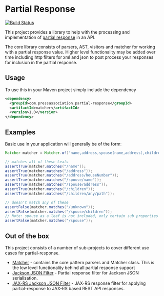 Partial Response
================

[![Build Status](https://travis-ci.org/PressAssociation/partial-response.svg?branch=master)](https://travis-ci.org/PressAssociation/partial-response)

This project provides a library to help with the processing and implementation of
[partial response](http://googlecode.blogspot.co.uk/2010/03/making-apis-faster-introducing-partial.html) in an API.

The core library consists of parsers, AST, visitors and matcher for working with a partial response value. Higher level
functionality may be added over time including http filters for xml and json to post process your responses for
inclusion in the partial response.

Usage
-----

To use this in your Maven project simply include the dependency

```xml
<dependency>
  <groupId>com.pressassociation.partial-response</groupId>
  <artifactId>matcher</artifactId>
  <version>1.0</version>
</dependency>
```

Examples
--------

Basic use in your application will generally be of the form:

```java
Matcher matcher = Matcher.of("name,address,spouse(name,address),children/*");

// matches all of these Leafs
assertTrue(matcher.matches("/name"));
assertTrue(matcher.matches("/address"));
assertTrue(matcher.matches("/address/houseNumber"));
assertTrue(matcher.matches("/spouse/name"));
assertTrue(matcher.matches("/spouse/address"));
assertTrue(matcher.matches("/children"));
assertTrue(matcher.matches("/children/any/path"));

// doesn't match any of these
assertFalse(matcher.matches("/unknown"));
assertFalse(matcher.matches("/spouse/children"));
// Note: spouse as a leaf is not included, only certain sub properties are
assertFalse(matcher.matches("/spouse"));
```

Out of the box
--------------

This project consists of a number of sub-projects to cover different use cases for partial-response.

 * [Matcher](matcher) - contains the core pattern parsers and Matcher class. This is the low level functionality behind
   all partial response support
 * [Jackson JSON Filter](filter-json-jackson) - Partial response filter for Jackson JSON serialisation.
 * [JAX-RS Jackson JSON Filter](filter-json-jackson-jaxrs) - JAX-RS response filter for applying partial-response to
   JAX-RS based REST API responses.
